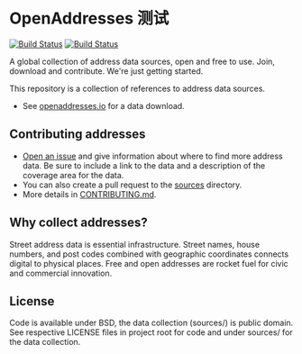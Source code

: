 
# OpenAddresses 测试
[![Build Status](https://travis-ci.org/openaddresses/openaddresses.png?branch=master)](https://travis-ci.org/openaddresses/openaddresses)
[![Build Status](https://david-dm.org/openaddresses/openaddresses.png)](https://david-dm.org/openaddresses/openaddresses)

A global collection of address data sources, open and free to use. Join, download and contribute. We're just getting started.

This repository is a collection of references to address data sources.

- See [openaddresses.io](http://openaddresses.io/) for a data download.

## Contributing addresses

- [Open an issue](https://github.com/openaddresses/openaddresses/issues/new) and give information about where to find more address data. Be sure to include a link to the data and a description of the coverage area for the data.
- You can also create a pull request to the [sources](https://github.com/openaddresses/openaddresses/tree/master/sources) directory.
- More details in [CONTRIBUTING.md](CONTRIBUTING.md).

## Why collect addresses?

Street address data is essential infrastructure. Street names, house numbers, and post codes combined with geographic coordinates connects digital to physical places. Free and open addresses are rocket fuel for civic and commercial innovation.

## License

Code is available under BSD, the data collection (sources/) is public domain. See respective LICENSE files in project root for code and under sources/ for the data collection.
